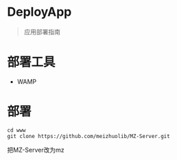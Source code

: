 DeployApp
===
>应用部署指南

部署工具
===
* WAMP

部署
===
```
cd www
git clone https://github.com/meizhuolib/MZ-Server.git
```
把MZ-Server改为mz




